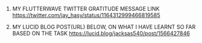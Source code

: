 1. MY FLUTTERWAVE TWITTER GRATITUDE MESSAGE LINK
https://twitter.com/jay_hasy/status/1164312999466819585

2. MY LUCID BLOG POST(URL) BELOW,  ON WHAT I HAVE LEARNT SO FAR BASED ON THE TASK
https://lucid.blog/jacksas540/post/1566427846


